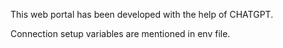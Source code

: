This web portal has been developed with the help of CHATGPT.

Connection setup variables are mentioned in env file. 
